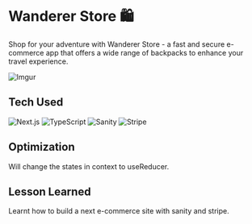 # Wanderer Store 🛍️

Shop for your adventure with Wanderer Store - a fast and secure e-commerce app that offers a wide range of backpacks to enhance your travel experience.

![Imgur](https://i.imgur.com/G9JaUMZ.jpg)

## Tech Used
![Next.js](https://img.shields.io/badge/-Next.js-black?style=for-the-badge&logo=vercel&logoColor=white)
![TypeScript](https://img.shields.io/badge/-TypeScript-%23007ACC?style=for-the-badge&logo=typescript&logoColor=white)
![Sanity](https://img.shields.io/badge/-Sanity-orange?style=for-the-badge&logoColor=white)
![Stripe](https://img.shields.io/badge/-Stripe-%2366FF99?style=for-the-badge&logo=stripe&logoColor=white)

## Optimization

Will change the states in context to useReducer.

## Lesson Learned

Learnt how to build a next e-commerce site with sanity and stripe.

